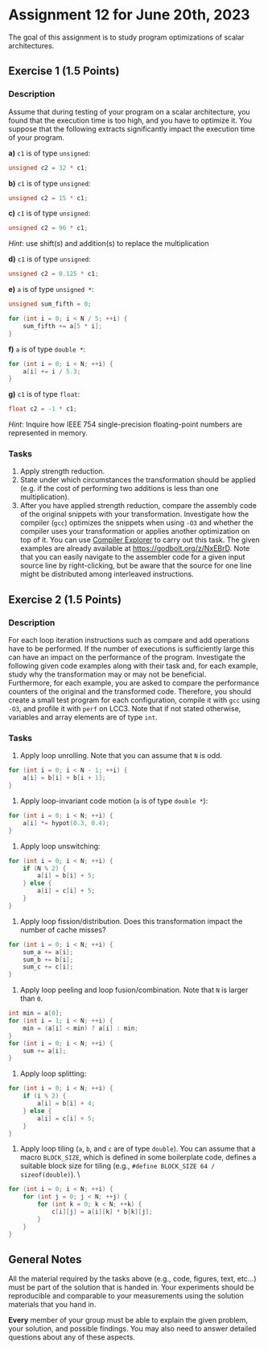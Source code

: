 # Assignment 12 for June 20th, 2023

The goal of this assignment is to study program optimizations of scalar architectures.

## Exercise 1 (1.5 Points)

### Description

Assume that during testing of your program on a scalar architecture, you found that the execution time is too high, and you have to optimize it. You suppose that the following extracts significantly impact the execution time of your program.

**a)** `c1` is of type `unsigned`:

```C
unsigned c2 = 32 * c1;
```

**b)** `c1` is of type `unsigned`:

```C
unsigned c2 = 15 * c1;
```

**c)** `c1` is of type `unsigned`:

```C
unsigned c2 = 96 * c1;
```

_Hint_: use shift(s) and addition(s) to replace the multiplication

**d)** `c1` is of type `unsigned`:

```C
unsigned c2 = 0.125 * c1;
```

**e)** `a` is of type `unsigned *`:

```C
unsigned sum_fifth = 0;

for (int i = 0; i < N / 5; ++i) {
    sum_fifth += a[5 * i];
}
```

**f)** `a` is of type `double *`:

```C
for (int i = 0; i < N; ++i) {
    a[i] += i / 5.3;
}
```

**g)** `c1` is of type `float`:

```C
float c2 = -1 * c1;
```

_Hint_: Inquire how IEEE 754 single-precision floating-point numbers are represented in memory.

### Tasks

1) Apply strength reduction.
2) State under which circumstances the transformation should be applied (e.g. if the cost of performing two additions is less than one multiplication).
3) After you have applied strength reduction, compare the assembly code of the original snippets with your transformation. Investigate how the compiler (`gcc`) optimizes the snippets when using `-O3` and whether the compiler uses your transformation or applies another optimization on top of it. You can use [Compiler Explorer](https://godbolt.org/) to carry out this task. The given examples are already available at <https://godbolt.org/z/NxEBrD>. Note that you can easily navigate to the assembler code for a given input source line by right-clicking, but be aware that the source for one line might be distributed among interleaved instructions.

## Exercise 2 (1.5 Points)

### Description

For each loop iteration instructions such as compare and add operations have to be performed. If the number of executions is sufficiently large this can have an impact on the performance of the program. Investigate the following given code examples along with their task and, for each example, study why the transformation may or may not be beneficial. \
Furthermore, for each example, you are asked to compare the performance counters of the original and the transformed code. Therefore, you should create a small test program for each configuration, compile it with `gcc` using `-O3`, and profile it with `perf` on LCC3.
Note that if not stated otherwise, variables and array elements are of type `int`.

### Tasks

1) Apply loop unrolling. Note that you can assume that `N` is odd.

```C
for (int i = 0; i < N - 1; ++i) {
    a[i] = b[i] + b[i + 1];
}
```

1) Apply loop-invariant code motion (`a` is of type `double *`):

```C
for (int i = 0; i < N; ++i) {
    a[i] *= hypot(0.3, 0.4);
}
```

1) Apply loop unswitching:

```C
for (int i = 0; i < N; ++i) {
    if (N % 2) {
        a[i] = b[i] + 5;
    } else {
        a[i] = c[i] + 5;
    }
}
```

1) Apply loop fission/distribution. Does this transformation impact the number of cache misses?

```C
for (int i = 0; i < N; ++i) {
    sum_a += a[i];
    sum_b += b[i];
    sum_c += c[i];
}
```

1) Apply loop peeling and loop fusion/combination. Note that `N` is larger than `0`.

```C
int min = a[0];
for (int i = 1; i < N; ++i) {
    min = (a[i] < min) ? a[i] : min;
}
for (int i = 0; i < N; ++i) {
    sum += a[i];
}
```

1) Apply loop splitting:

```C
for (int i = 0; i < N; ++i) {
    if (i % 2) {
        a[i] = b[i] + 4;
    } else {
        a[i] = c[i] + 5;
    }
}
```

1) Apply loop tiling (`a`, `b`, and `c` are of type `double`). You can assume that a macro `BLOCK_SIZE`, which is defined in some boilerplate code, defines a suitable block size for tiling (e.g., `#define BLOCK_SIZE 64 / sizeof(double)`). \

```C
for (int i = 0; i < N; ++i) {
    for (int j = 0; j < N; ++j) {
        for (int k = 0; k < N; ++k) {
            c[i][j] = a[i][k] * b[k][j];
        }
    }
}
```

## General Notes

All the material required by the tasks above (e.g., code, figures, text, etc...) must be part of the solution that is handed in. Your experiments should be reproducible and comparable to your measurements using the solution materials that you hand in.

**Every** member of your group must be able to explain the given problem, your solution, and possible findings. You may also need to answer detailed questions about any of these aspects.
